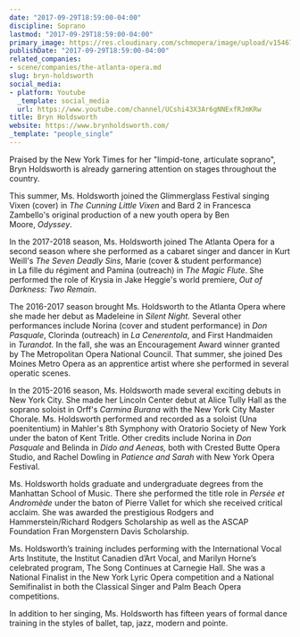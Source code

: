```yaml
---
date: "2017-09-29T18:59:00-04:00"
discipline: Soprano
lastmod: "2017-09-29T18:59:00-04:00"
primary_image: https://res.cloudinary.com/schmopera/image/upload/v1546740926/media/2019/01/BrynHoldsworth.jpg
publishDate: "2017-09-29T18:59:00-04:00"
related_companies:
- scene/companies/the-atlanta-opera.md
slug: bryn-holdsworth
social_media:
- platform: Youtube
  _template: social_media
  url: https://www.youtube.com/channel/UCshi43X3Ar6gNNExfRJmKRw
title: Bryn Holdsworth
website: https://www.brynholdsworth.com/
_template: "people_single"
---
```

Praised by the New York Times for her "limpid-tone, articulate soprano", Bryn Holdsworth is already garnering attention on stages throughout the country.

This summer, Ms. Holdsworth joined the Glimmerglass Festival singing Vixen (cover) in _The Cunning Little Vixen_ and Bard 2 in Francesca Zambello's original production of a new youth opera by Ben Moore, _Odyssey_. 

In the 2017-2018 season, Ms. Holdsworth joined The Atlanta Opera for a second season where she performed as a cabaret singer and dancer in Kurt Weill's _The Seven Deadly Sins_, Marie (cover & student performance) in La fille du régiment and Pamina (outreach) in _The Magic Flute_. She performed the role of Krysia in Jake Heggie's world premiere, _Out of Darkness: Two Remain_. 

The 2016-2017 season brought Ms. Holdsworth to the Atlanta Opera where she made her debut as Madeleine in _Silent Night._ Several other performances include Norina (cover and student performance) in _Don Pasquale_, Clorinda (outreach) in _La Cenerentola_, and First Handmaiden in _Turandot._ In the fall, she was an Encouragement Award winner granted by The Metropolitan Opera National Council. That summer, she joined Des Moines Metro Opera as an apprentice artist where she performed in several operatic scenes. 

In the 2015-2016 season, Ms. Holdsworth made several exciting debuts in New York City. She made her Lincoln Center debut at Alice Tully Hall as the soprano soloist in Orff's _Carmina Burana_ with the New York City Master Chorale. Ms. Holdsworth performed and recorded as a soloist (Una poenitentium) in Mahler's 8th Symphony with Oratorio Society of New York under the baton of Kent Tritle. Other credits include Norina in _Don Pasquale_ and Belinda in _Dido and Aeneas,_ both with Crested Butte Opera Studio, and Rachel Dowling in _Patience and Sarah_ with New York Opera Festival. 

Ms. Holdsworth holds graduate and undergraduate degrees from the Manhattan School of Music. There she performed the title role in _Persée et Andromède_ under the baton of Pierre Vallet for which she received critical acclaim. She was awarded the prestigious Rodgers and Hammerstein/Richard Rodgers Scholarship as well as the ASCAP Foundation Fran Morgenstern Davis Scholarship.

Ms. Holdsworth’s training includes performing with the International Vocal Arts Institute, the Institut Canadien d’Art Vocal, and Marilyn Horne’s celebrated program, The Song Continues at Carnegie Hall. She was a National Finalist in the New York Lyric Opera competition and a National Semifinalist in both the Classical Singer and Palm Beach Opera competitions.

In addition to her singing, Ms. Holdsworth has fifteen years of formal dance training in the styles of ballet, tap, jazz, modern and pointe. 